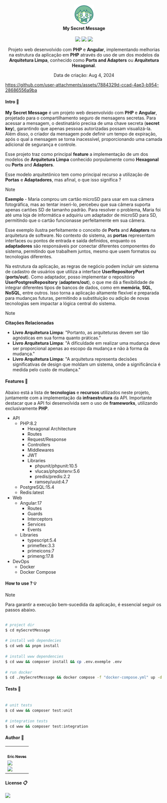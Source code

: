 <h4 align="center">
  <br />
  <img src="resources/github/icon.png">
  <br />
    My Secret Message
  <br />
</h4>

<p align="center">
  <img src="https://img.shields.io/github/last-commit/EricNeves/mySecretMessage?style=flat-square&logo=github&logoColor=white&color=blue&labelColor=%23102C57">
  <img src="https://img.shields.io/github/languages/top/ericneves/mySecretMessage?style=flat-square&logo=php&logoColor=%23f3f3f3&label=%20PHP&color=%23379777&labelColor=%23333">
  <img src="https://img.shields.io/github/license/ericneves/mySecretMessage?style=flat-square&logo=git&logoColor=%23F4CE14&labelColor=%230d1117&color=%23F4CE14">
</p>

<p align="center">
  Projeto web desenvolvido com <strong>PHP</strong> e <strong>Angular</strong>, implementando melhorias na estrutura da aplicação em <strong>PHP</strong> através do uso de um dos modelos da <strong>Arquitetura Limpa</strong>, conhecido como <strong>Ports and Adapters</strong> ou <strong>Arquitetura Hexagonal</strong>.
</p>

<p align="center">Data de criação: Aug 4, 2024</p>

https://github.com/user-attachments/assets/7884329d-ccad-4ae3-b954-28686556a9ba

#### Intro 📃

**My Secret Message** é um projeto web desenvolvido com **PHP** e **Angular**, projetado para o compartilhamento seguro de mensagens secretas. Para acessar a mensagem, o destinatário precisa de uma chave secreta (**secret key**), garantindo que apenas pessoas autorizadas possam visualizá-la. Além disso, o criador da mensagem pode definir um tempo de expiração, após o qual a mensagem se torna inacessível, proporcionando uma camada adicional de segurança e controle.


Esse projeto traz como principal **feature** a implementação de um dos modelos de **Arquitetura Limpa** conhecido porpulamente como **Hexagonal** ou **Ports** and **Adapters**.

Esse modelo arquitetônico tem como principal recurso a utilização de **Portas** e **Adaptadores**, mas afinal, o que isso significa ?

> [!NOTE] 
> 
> **Exemplo** - Maria comprou um cartão microSD para usar em sua câmera fotográfica, mas ao tentar inseri-lo, percebeu que sua câmera suporta apenas cartões SD de tamanho padrão. Para resolver o problema, Maria foi até uma loja de informática e adquiriu um adaptador de microSD para SD, permitindo que o cartão funcionasse perfeitamente em sua câmera.
>
> 

Esse exemplo ilustra perfeitamente o conceito de **Ports** and **Adapters** na arquitetura de software. No contexto do sistema, as **portas** representam interfaces ou pontos de entrada e saída definidos, enquanto os **adaptadores** são responsáveis por conectar diferentes componentes do sistema, permitindo que trabalhem juntos, mesmo que usem formatos ou tecnologias diferentes. 

Na estrutura da aplicação, as regras de negócio podem incluir um sistema de cadastro de usuários que utiliza a interface **UserRepositoryPort** (**ports/out**). Como adaptador, posso implementar o repositório **UserPostgresRepository** (**adapters/out**), o que me dá a flexibilidade de integrar diferentes tipos de bancos de dados, como em **memória**, **SQL**, **NoSQL**, entre outros. Isso torna a aplicação altamente flexível e preparada para mudanças futuras, permitindo a substituição ou adição de novas tecnologias sem impactar a lógica central do sistema.

> [!NOTE]
> **Citações Relacionadas**
>  
> - **Livro Arquitetura Limpa**: "Portanto, as arquiteturas devem ser tão agnósticas em sua forma quanto práticas."
> - **Livro Arquitetura Limpa**: "A dificuldade em realizar uma mudança deve ser proporcional apenas ao escopo da mudança e não à forma da mudança."
> - **Livro Arquitetura Limpa**: "A arquitetura representa decisões significativas de design que moldam um sistema, onde a significância é medida pelo custo de mudança."
>

#### Features 🔭

Abaixo está a lista de **tecnologias** e **recursos** utilizados neste projeto, juntamente com a implementação da **infraestrutura** da API. Importante destacar que a API foi desenvolvida sem o uso de **frameworks**, utilizando exclusivamente **PHP**.

- API
  - PHP:8.2
    - Hexagonal Architecture
    - Routes
    - Request/Response
    - Controllers
    - Middlewares
    - JWT
    - Libraries
        - phpunit/phpunit:10.5
        - vlucas/phpdotenv:5.6
        - predis/predis:2.2
        - ramsey/uuid:4.7
  - PostgreSQL:15.4
  - Redis:latest
- Web
  - Angular:17
    - Routes
    - Guards
    - Interceptors
    - Services
    - Events
  - Libraries
    - typescript:5.4
    - primeflex:3.3
    - primeicons:7
    - primeng:17.8
- DevOps
  - Docker
  - Docker Compose

#### How to use ? 💡

> [!NOTE]
>
> Para garantir a execução bem-sucedida da aplicação, é essencial seguir os passos abaixo.
>

```sh

# project dir
$ cd mySecretMessage

# install web dependecies
$ cd web && pnpm install

# install www dependencies
$ cd www && composer install && cp .env.exemple .env

# run docker
$ cd ./mySecretMessage && docker compose -f "docker-compose.yml" up -d --build

```

#### Tests 🔋

```sh

# unit tests
$ cd www && composer test:unit

# integration tests
$ cd www && composer test:integration

```

#### Author 🦆

<table>
  <tr>
    <td align="center">
      <a href="https://www.instagram.com/ericneves_dev/">
        <img src="https://avatars.githubusercontent.com/u/32256029" width="100px;" alt=""/>
        <br />
        <sub>
          <b>Eric Neves</b>
        </sub>
      </a>
    </td>
  </tr>
  <tr>
    <td>
      <a href="https://www.instagram.com/ericneves_dev/">
        <img src="https://img.shields.io/badge/Instagram-E4405F?style=for-the-badge&logo=instagram&logoColor=white" width="100%">
      </a> 
      <br />
      <a href="https://linkedin.com/in/ericnevesrr"> 
        <img src="https://img.shields.io/badge/LinkedIn-0077B5?style=for-the-badge&logo=linkedin&logoColor=white" width="100%">
      </a>
    </td>
  </tr>
</table>

#### License 📋

<img src="https://img.shields.io/github/license/ericneves/mySecretMessage?style=flat-square&logo=git&logoColor=%23F4CE14&labelColor=%230d1117&color=%23F4CE14">